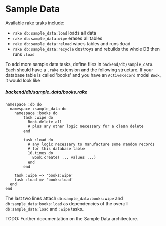 # Sample Data

Available rake tasks include:

* `rake db:sample_data:load` loads all data
* `rake db:sample_data:wipe` erases all tables
* `rake db:sample_data:reload` wipes tables and runs :load
* `rake db:sample_data:recycle` destroys and rebuilds the whole DB then runs ```:load```

To add more sample data tasks, define files in `backend/db/sample_data`. Each should have a `.rake` extension and the following structure. If your database table is called 'books' and you have an `ActiveRecord` model `Book`, it would look like

##### backend/db/sample_data/books.rake
```
namespace :db do
  namespace :sample_data do
    namespace :books do
        task :wipe do
          Book.delete_all
          # plus any other logic necessary for a clean delete
        end

        task :load do
          # any logic necessary to manufacture some random records
          # for this database table
          10.times do
            Book.create( ... values ...)
          end
        end

    task :wipe => 'books:wipe'
    task :load => 'books:load'
  end
end
```

The last two lines attach `db:sample_data:books:wipe` and `db:sample_data:books:load` as dependencies of the overall `db:sample_data:load` and `:wipe` tasks.


TODO: Further documentation on the Sample Data architecture.
